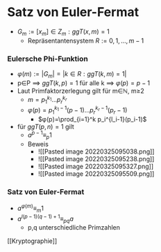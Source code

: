 # Satz von Euler-Fermat
+ $G_m:={[x_m]∈Z_m:ggT(x,m)=1}$
	+ Repräsentantensystem $R:={0,1,...,m-1}$
### Eulersche Phi-Funktion
+  $φ(m):=|G_m|=|{k∈R:ggT(k,m)=1}|$
+  p∈P ==> $ggT(k,p)=1$ für alle k ==> $φ(p)=p-1$
+  Laut Primfaktorzerlegung gilt für m∈ℕ, m≥2
	+  $m=p_1^{k_1}...p_r^{k_r}$
	+  $φ(p)=p_1^{k_1-1}(p-1)...p_r^{k_r-1}(p_r-1)$
		+  $φ(p)=\prod_{i=1}^k p_i^{l_i-1}(p_i-1)$
+  für $ggT(p,n)=1$ gilt
	+ $a^{p-1}≡_p1$
	+ Beweis
		+  ![[Pasted image 20220325095038.png]]
		+  ![[Pasted image 20220325095238.png]]
		+  ![[Pasted image 20220325095327.png]]
		+  ![[Pasted image 20220325095509.png]]


### Satz von Euler-Fermat
+   $a^{φ(m)}≡_m1$
+   $a^{l(p-1)(q-1)+1}≡_{pq}a$
	+   p,q unterschiedliche Primzahlen

[[Kryptographie]]